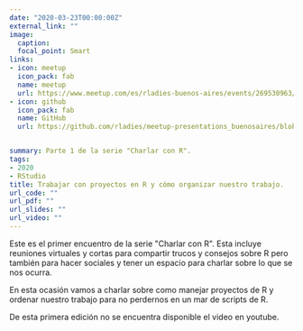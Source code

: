 ```yaml
---
date: "2020-03-23T00:00:00Z"
external_link: ""
image:
  caption:
  focal_point: Smart
links:
- icon: meetup
  icon_pack: fab
  name: meetup
  url: https://www.meetup.com/es/rladies-buenos-aires/events/269530963/
- icon: github
  icon_pack: fab
  name: GitHub
  url: https://github.com/rladies/meetup-presentations_buenosaires/blob/master/README.md


summary: Parte 1 de la serie "Charlar con R".
tags:
- 2020
- RStudio
title: Trabajar con proyectos en R y cómo organizar nuestro trabajo.
url_code: ""
url_pdf: ""
url_slides: ""
url_video: ""
---
```


Este es el primer encuentro de la serie "Charlar con R". Esta incluye reuniones virtuales y cortas para compartir trucos y consejos sobre R pero también para hacer sociales y tener un espacio para charlar sobre lo que se nos ocurra.

En esta ocasión vamos a charlar sobre como manejar proyectos de R y ordenar nuestro trabajo para no perdernos en un mar de scripts de R.

De esta primera edición no se encuentra disponible el video en youtube. 

